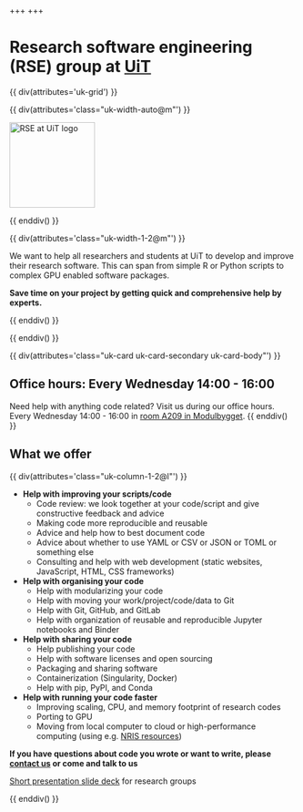 +++
+++

# Research software engineering (RSE) group at [UiT](https://uit.no)

{{ div(attributes='uk-grid') }}

{{ div(attributes='class="uk-width-auto@m"') }}

<img src="logo1.png" alt="RSE at UiT logo" width="150px"/>

{{ enddiv() }}

{{ div(attributes='class="uk-width-1-2@m"') }}

We want to help all researchers and students at UiT to develop and improve
their research software. This can span from simple R or Python scripts to
complex GPU enabled software packages.

__Save time on your project by getting quick and comprehensive help by experts.__

{{ enddiv() }}

{{ enddiv() }}


{{ div(attributes='class="uk-card uk-card-secondary uk-card-body"') }}
## Office hours: Every Wednesday 14:00 - 16:00

Need help with anything code related?  Visit us during our office hours.
Every Wednesday 14:00 - 16:00 in [room A209 in
Modulbygget](https://use.mazemap.com/#v=1&zlevel=2&center=18.972617,69.683509&zoom=16.3&campusid=5&sharepoitype=poi&sharepoi=174370).
{{ enddiv() }}


## What we offer

{{ div(attributes='class="uk-column-1-2@l"') }}

- **Help with improving your scripts/code**
  - Code review: we look together at your code/script and give constructive feedback and advice
  - Making code more reproducible and reusable
  - Advice and help how to best document code
  - Advice about whether to use YAML or CSV or JSON or TOML or something else
  - Consulting and help with web development (static websites, JavaScript, HTML, CSS frameworks)
- **Help with organising your code**
  - Help with modularizing your code
  - Help with moving your work/project/code/data to Git
  - Help with Git, GitHub, and GitLab
  - Help with organization of reusable and reproducible Jupyter notebooks and
    Binder
- **Help with sharing your code**
  - Help publishing your code
  - Help with software licenses and open sourcing
  - Packaging and sharing software
  - Containerization (Singularity, Docker)
  - Help with pip, PyPI, and Conda
- **Help with running your code faster**
  - Improving scaling, CPU, and memory footprint of research codes
  - Porting to GPU
  - Moving from local computer to cloud or high-performance computing (using e.g. [NRIS resources](https://documentation.sigma2.no/index.html))

**If you have questions about code you wrote or want to write, please [contact
us](/contact) or come and talk to us**

[Short presentation slide deck](https://cicero.xyz/v3/remark/0.14.0/github.com/uit-no/rse-presentations/main/2022-rse-intro.md/) for research groups

{{ enddiv() }}
